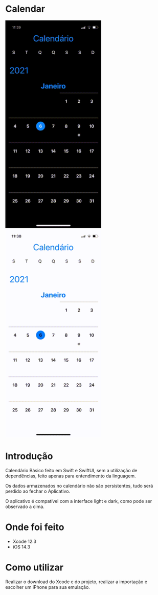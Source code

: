 # Calendar

<img src="https://github.com/matheusvalbert/Calendar/blob/main/dark.gif" width="300"/>           <img src="https://github.com/matheusvalbert/Calendar/blob/main/white.gif" width="300"/>

# Introdução

Calendário Básico feito em Swift e SwiftUI, sem a utilização de dependências, feito apenas para entendimento da linguagem.

Os dados armazenados no calendário não são persistentes, tudo será perdido ao fechar o Aplicativo.

O aplicativo é compatível com a interface light e dark, como pode ser observado a cima.

# Onde foi feito

- Xcode 12.3
- iOS 14.3

# Como utilizar

Realizar o download do Xcode e do projeto, realizar a importação e escolher um iPhone para sua emulação.
